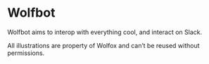 # Wolfbot

Wolfbot aims to interop with everything cool, and interact on Slack.

All illustrations are property of Wolfox and can’t be reused without permissions.

